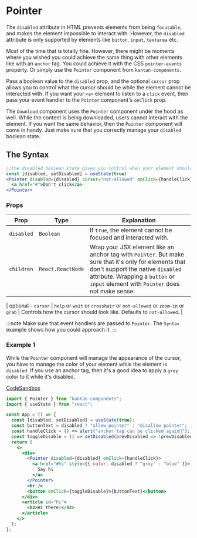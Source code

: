 # Pointer

The `disabled` attribute in HTML prevents elements from being `focusable`, and makes the element impossible to interact with. However, the `disabled` attribute is only supported by elements like `button`, `input`, `textarea` etc.

Most of the time that is totally fine. However, there might be moments where you wished you could achieve the same thing with other elements like with an `anchor` tag. You could achieve it with the CSS `pointer-events` property. Or simply use the `Pointer` component from `kantan-components`.

Pass a boolean value to the `disabled` prop, and the optional `cursor` prop allows you to control what the cursor should be while the element cannot be interacted with. If you want your `<a>` element to listen to a `click` event, then pass your event handler to the `Pointer` component's `onClick` prop.

The `Download` component uses the `Pointer` component under the hood as well. While the content is being downloaded, users cannot interact with the element. If you want the same behavior, then the `Pointer` component will come in handy. Just make sure that you correctly manage your `disabled` boolean state.

## The Syntax

```jsx
//the disabled boolean state gives you control when your element should be focusable again. Like after a network request has completed.
const [disabled, setDisabled] = useState(true)
<Pointer disabled={disabled} cursor="not-allowed" onClick={handleClick}>
  <a href="#">Don't click</a>
</Pointer>
```

### Props

| Prop       | Type              | Explanation                                                                                                                                                                                                                       |
| ---------- | ----------------- | --------------------------------------------------------------------------------------------------------------------------------------------------------------------------------------------------------------------------------- |
| `disabled` | `Boolean`         | If `true`, the element cannot be focused and interacted with.                                                                                                                                                                     |
| `children` | `React.ReactNode` | Wrap your JSX element like an anchor tag with `Pointer`. But make sure that it's only for elements that don't support the native `disabled` attribute. Wrapping a `button` or `input` element with `Pointer` does not make sense. |

| optional - `cursor` | `help` or `wait` or `crosshair` or `not-allowed` or `zoom-in` or `grab` | Controls how the cursor should look like. Defaults to `not-allowed`. |

:::note
Make sure that event handlers are passed to `Pointer`. The `Syntax` example shows how you could approach it.
:::

### Example 1

While the `Pointer` component will manage the appearance of the cursor, you have to manage the color of your element while the element is `disabled`. If you use an anchor tag, then it's a good idea to apply a `grey` color to it while it's disabled.

[CodeSandbox](https://f0524.csb.app/pointer)

```jsx title/App.js
import { Pointer } from "kantan-components";
import { useState } from "react";

const App = () => {
  const [disabled, setDisabled] = useState(true);
  const buttonText = disabled ? "allow pointer" : "disallow pointer";
  const handleClick = () => alert("anchor tag can be clicked again🎉");
  const toggleDisable = () => setDisabled(prevDisabled => !prevDisabled);
  return (
    <>
      <div>
        <Pointer disabled={disabled} onClick={handleClick}>
          <a href="#hi" style={{ color: disabled ? "grey" : "blue" }}>
            Say hi
          </a>
        </Pointer>
        <hr />
        <button onClick={toggleDisable}>{buttonText}</button>
      </div>
      <article id="hi">
        <h2>Hi there!</h2>
      </article>
    </>
  );
};
```
